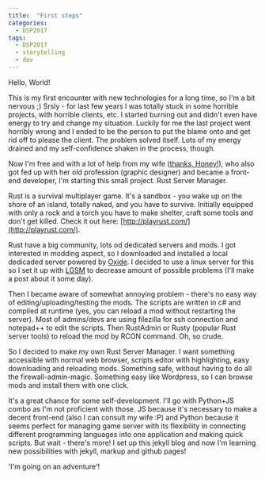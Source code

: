 ```yaml
---
title: 	"First steps"
categories:
  - DSP2017
tags:
  - DSP2017
  - storytelling
  - dev
---
```


Hello, World!

This is my first encounter with new technologies for a long time, so I'm a bit nervous ;) Srsly - for last few years I was totally stuck in some horrible projects, with horrible clients, etc. I started burning out and didn't even have energy to try and change my situation. Luckily for me the last project went horribly wrong and I ended to be the person to put the blame onto and get rid off to please the client. The problem solved itself. Lots of my energy drained and my self-confidence shaken in the process, though.

Now I'm free and with a lot of help from my wife ([thanks, Honey!](https://ka1130.github.io/)), who also got fed up with her old profession (graphic designer) and became a front-end developer, I'm starting this small project. Rust Server Manager.

Rust is a survival multiplayer game. It's a sandbox - you wake up on the shore of an island, totally naked, and you have to survive. Initially equipped with only a rock and a torch you have to make shelter, craft some tools and don't get killed. Check it out here: [http://playrust.com/](http://playrust.com/).

Rust have a big community, lots od dedicated servers and mods. I got interested in modding aspect, so I downloaded and installed a local dedicaded server powered by [Oxide](http://oxidemod.org/downloads/oxide-for-rust.1659/). I decided to use a linux server for this so I set it up with [LGSM](https://gameservermanagers.com/) to decrease amount of possible problems (I'll make a post about it some day). 

Then I became aware of somewhat annoying problem - there's no easy way of editing/uploading/testing the mods. The scripts are written in c# and compiled at runtime (yes, you can reload a mod without restarting the server). Most of admins/devs are using filezilla for ssh connection and notepad++ to edit the scripts. Then RustAdmin or Rusty (popular Rust server tools) to reload the mod by RCON command. Oh, so crude.

So I decided to make my own Rust Server Manager. I want something accessible with normal web browser, scripts editor with highlighting, easy downloading and reloading mods. Something safe, without having to do all the firewall-admin-magic. Something easy like Wordpress, so I can browse mods and install them with one click. 

It's a great chance for some self-development. I'll go with Python+JS combo as I'm not proficient with those. JS because it's necessary to make a decent front-end (also I can consult my wife :P) and Python because it seems perfect for managing game server with its flexibility in connecting different programming languages into one application and making quick scripts. But wait - there's more! I set up this jekyll blog and now I'm learning new possibilities with jekyll, markup and github pages!

'I'm going on an adventure'!